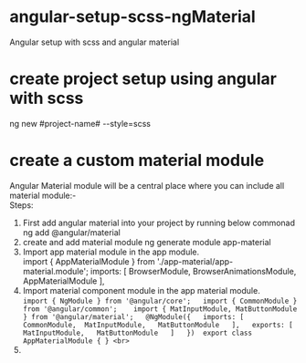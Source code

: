 # angular-setup-scss-ngMaterial
  Angular setup with scss and angular material
# create project setup using angular with scss
   ng new #project-name# --style=scss
# create a custom material module
Angular Material module will be a central place where you can include all material module:- <br>
 Steps:
 1. First add angular material into your project by running below commonad <br />
    ng add @angular/material
 2. create and add material module
    ng generate module app-material   
 3. Import app material module in the app module. <br>
    import { AppMaterialModule } from './app-material/app-material.module';
     imports: [
    BrowserModule,
    BrowserAnimationsModule,
    AppMaterialModule
    ], <br>
 4. Import material component module in the app material module. <br>
           `
            import { NgModule } from '@angular/core';  
            import { CommonModule } from '@angular/common';   
            import { MatInputModule, MatButtonModule } from '@angular/material';  
          @NgModule({  
            imports: [ 
              CommonModule, 
              MatInputModule,  
              MatButtonModule  
            ],  
            exports: [  
              MatInputModule,  
              MatButtonModule  
            ]  
          }) 
          export class AppMaterialModule { } <br>
            `
 4.  
 
   

